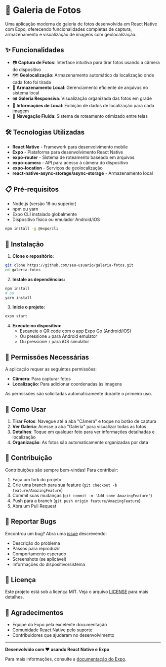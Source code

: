# 📸 Galeria de Fotos

Uma aplicação moderna de galeria de fotos desenvolvida em React Native com Expo, oferecendo funcionalidades completas de captura, armazenamento e visualização de imagens com geolocalização.

## ✨ Funcionalidades

- 📷 **Captura de Fotos**: Interface intuitiva para tirar fotos usando a câmera do dispositivo
- 🗺️ **Geolocalização**: Armazenamento automático da localização onde cada foto foi tirada
- 💾 **Armazenamento Local**: Gerenciamento eficiente de arquivos no sistema local
- 🖼️ **Galeria Responsiva**: Visualização organizada das fotos em grade
- 📍 **Informações de Local**: Exibição de dados de localização para cada imagem
- 🔄 **Navegação Fluida**: Sistema de roteamento otimizado entre telas

## 🛠️ Tecnologias Utilizadas

- **React Native** - Framework para desenvolvimento mobile
- **Expo** - Plataforma para desenvolvimento React Native
- **expo-router** - Sistema de roteamento baseado em arquivos
- **expo-camera** - API para acesso à câmera do dispositivo
- **expo-location** - Serviços de geolocalização
- **react-native-async-storage/async-storage** - Armazenamento local

## 📋 Pré-requisitos

- Node.js (versão 16 ou superior)
- npm ou yarn
- Expo CLI instalado globalmente
- Dispositivo físico ou emulador Android/iOS

```bash
npm install -g @expo/cli
```

## 🚀 Instalação

1. **Clone o repositório:**
```bash
git clone https://github.com/seu-usuario/galeria-fotos.git
cd galeria-fotos
```

2. **Instale as dependências:**
```bash
npm install
# ou
yarn install
```

3. **Inicie o projeto:**
```bash
expo start
```

4. **Execute no dispositivo:**
   - Escaneie o QR code com o app Expo Go (Android/iOS)
   - Ou pressione `a` para Android emulator
   - Ou pressione `i` para iOS simulator

## 📱 Permissões Necessárias

A aplicação requer as seguintes permissões:

- **Câmera**: Para capturar fotos
- **Localização**: Para adicionar coordenadas às imagens

As permissões são solicitadas automaticamente durante o primeiro uso.

## 🎯 Como Usar

1. **Tirar Fotos**: Navegue até a aba "Câmera" e toque no botão de captura
2. **Ver Galeria**: Acesse a aba "Galeria" para visualizar todas as fotos
3. **Detalhes**: Toque em qualquer foto para ver informações detalhadas e localização
4. **Organização**: As fotos são automaticamente organizadas por data

## 🤝 Contribuição

Contribuições são sempre bem-vindas! Para contribuir:

1. Faça um fork do projeto
2. Crie uma branch para sua feature (`git checkout -b feature/AmazingFeature`)
3. Commit suas mudanças (`git commit -m 'Add some AmazingFeature'`)
4. Push para a branch (`git push origin feature/AmazingFeature`)
5. Abra um Pull Request

## 🐛 Reportar Bugs

Encontrou um bug? Abra uma [issue](https://github.com/seu-usuario/galeria-fotos/issues) descrevendo:

- Descrição do problema
- Passos para reproduzir
- Comportamento esperado
- Screenshots (se aplicável)
- Informações do dispositivo/sistema

## 📄 Licença

Este projeto está sob a licença MIT. Veja o arquivo [LICENSE](LICENSE) para mais detalhes.

## 🙏 Agradecimentos

- Equipe do Expo pela excelente documentação
- Comunidade React Native pelo suporte
- Contribuidores que ajudaram no desenvolvimento

---

**Desenvolvido com ❤️ usando React Native e Expo**

Para mais informações, consulte a [documentação do Expo](https://docs.expo.dev/).
